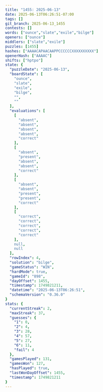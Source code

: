 ```yaml
---
title: "1455: 2025-06-13"
date: 2025-06-13T06:26:51-07:00
tags: []
git_branch: 2025-06-13_1455
contests: []
words: ["ounce","slate","exile","bilge"]
openers: ["ounce"]
middlers: ["slate","exile"]
puzzles: [1455]
hashes: ["AAAACAPAACAAPPCCCCCCXXXXXXXXXX"]
openerHash: ["AAAAC"]
shifts: ["hptpo"]
state: {
  "puzzleDate": "2025-06-13",
  "boardState": [
    "ounce",
    "slate",
    "exile",
    "bilge",
    "",
    ""
  ],
  "evaluations": [
    [
      "absent",
      "absent",
      "absent",
      "absent",
      "correct"
    ],
    [
      "absent",
      "present",
      "absent",
      "absent",
      "correct"
    ],
    [
      "absent",
      "absent",
      "present",
      "present",
      "correct"
    ],
    [
      "correct",
      "correct",
      "correct",
      "correct",
      "correct"
    ],
    null,
    null
  ],
  "rowIndex": 4,
  "solution": "bilge",
  "gameStatus": "WIN",
  "hardMode": true,
  "gameId": "898",
  "dayOffset": 1455,
  "timestamp": 1749821211,
  "datetime": "2025-06-13T06:26:51",
  "schemaVersion": "0.36.0"
}
stats: {
  "currentStreak": 2,
  "maxStreak": 37,
  "guesses": {
    "1": 0,
    "2": 4,
    "3": 28,
    "4": 57,
    "5": 27,
    "6": 11,
    "fail": 4
  },
  "gamesPlayed": 131,
  "gamesWon": 127,
  "hasPlayed": true,
  "lastWonDayOffset": 1455,
  "timestamp": 1749821211
}
---
```

<!-- more -->
